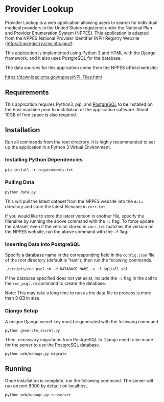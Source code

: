 # Provider Lookup

Provider Lookup is a web application allowing users to search for individual medical providers in the United States registered under the National Plan and Provider Enumeration System (NPPES). This application is adapted from the NPPES National Provider Identifier (NPI) Registry Website (https://npiregistry.cms.hhs.gov/).

This application is implemented using Python 3 and HTML with the Django framework, and it also uses PostgreSQL for the database.

The data sources for this application come from the NPPES official website: 

https://download.cms.gov/nppes/NPI_Files.html

## Requirements

This application requires Python3, pip, and [PostgreSQL](
https://www.postgresql.org/download) to be installed on the host machine prior to installation of the application software. About 10GB of free space is also required.

## Installation
Run all commands from the root directory. It is highly recommended to set up the application in a Python 3 Virtual Environment.

### Installing Python Dependencies
```commandline
pip install -r requirements.txt
```

### Pulling Data

```commandline
python data.py
```
This will pull the latest dataset from the NPPES website into the ```data``` directory and store the latest filename in ```curr.txt```.

If you would like to store the latest version in another file, specify the filename by running the above command with the ``-c`` flag. To force update the dataset, even if the version stored in
```curr.txt``` matches the version on the NPPES website, run the above command with the ```-f``` flag.

### Inserting Data into PostgreSQL

Specify a database name in the corresponding field in the ```config.json``` file of the root directory (default is "test"), then run the following commands.


```commandline
./scripts/run_psql.sh -d DATABASE_NAME -e -f sql/all.sql
```
If the database specified does not yet exist, include the ```-c``` flag in the call to the ```run_psql.sh``` command to create the database.

Note: This may take a long time to run as the data file to process is more than 8 GB in size.

### Django Setup

A unique Django secret key must be generated with the following command.
```commandline
python generate_secret.py
```

Then, necessary migrations from PostgreSQL to Django need to be made for the server to use the PostgreSQL database.

```commandline
python web/manage.py migrate
```

## Running

Once installation is complete, run the following command.
The server will run on port 8000 by default on localhost.

```commandline
python web/manage.py runserver
```







 